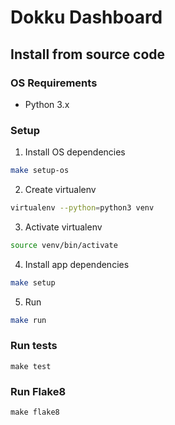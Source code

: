 # Dokku Dashboard


## Install from source code
### OS Requirements
* Python 3.x

### Setup
1. Install OS dependencies
```bash
make setup-os
```

2. Create virtualenv
```bash
virtualenv --python=python3 venv
```

3. Activate virtualenv
```bash
source venv/bin/activate
```

4. Install app dependencies
```bash
make setup
```

5. Run
```bash
make run
```

### Run tests
```
make test
```

### Run Flake8
```
make flake8
```
